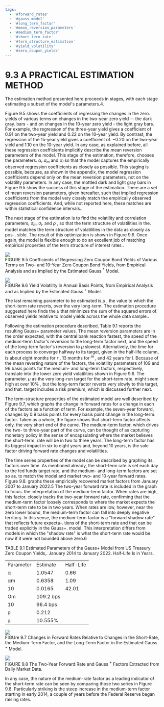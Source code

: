 ```yaml
---
tags:
  - '#forward_rates'
  - '#gauss_model'
  - '#long_term_factor'
  - '#mean_reversion_parameters'
  - '#medium_term_factor'
  - '#short_term_rate'
  - '#term_structure_estimation'
  - '#yield_volatility'
  - '#zero_coupon_yields'
---
```

# 9.3 A PRACTICAL ESTIMATION METHOD  

The estimation method presented here proceeds in stages, with each stage estimating a subset of the model's parameters.4.  

Figure 9.5 shows the coefficients of regressing the changes in the zero. yields of various terms on changes in the two-year zero yield -- the dark gray. bars - and on changes in the 10-year zero yield - the light gray bars. For example, the regression of the three-year yield gives a coefficient of 0.91 on the two-year yield and 0.22 on the 10-year yield. By contrast, the regression of the 15-year yield gives a coefficient of. $-0.20$ on the two-year yield and 1.10 on the 10-year yield. In any case, as explained before, all these regression coefficients implicitly describe the mean reversion parameters of the model. This stage of the estimation, therefore, chooses the parameters. $\alpha_{r}$ $\alpha_{m}$ and $\alpha_{l}$ so that the model captures the empirically observed regression coefficients as closely as possible. This staging is possible, because, as shown in the appendix, the model regression coefficients depend only on the mean reversion parameters, not on the volatility parameters. In any case, the mottled dark and light gray bars in Figure 9.5 show the success of this stage of the estimation. There are a set of mean reversion parameters, given hereafter, such that implied regression coefficients from the model very closely match the empirically observed regression coefficients. And, while not reported here, these matches are within statistical confidence intervals..  

The next stage of the estimation is to find the volatility and correlation parameters, $\sigma_{m},\sigma_{l}.$ and $\rho$ , so that the term structure of volatilities in the. model matches the term structure of volatilities in the data as closely as pos-. sible. The result of this optimization is shown in Figure 9.6. Once again, the model is flexible enough to do an excellent job of matching empirical properties of the term structure of interest rates..  

![](images/4e93bb2862cac156232fe746a3c229e9531d0f62f856be76a6a5ff3e7ef5fe2b.jpg)  
FIGURE 9.5 Coefficients of Regressing Zero Coupon Bond Yields of Various Terms on Two- and 10-Year Zero Coupon Bond Yields, from Empirical Analysis and as Implied by the Estimated Gauss $^{\ast}$ Model.  

![](images/4141108656ce7e2c87414b4fe5dd20e09b092fcce8b0402a369d1741c6a66a89.jpg)  
FIGURe 9.6 Yield Volatility in Annual Basis Points, from Empirical Analysis and as Implied by the Estimated Gauss $^+$ Model.  

The last remaining parameter to be estimated is $\mu$ , the value to which the short-term rate reverts, over the very long-term. The estimation procedure suggested here finds the $\mu$ that minimizes the sum of the squared errors of. observed yields relative to model yields across the whole data sample..  

Following the estimation procedure described, Table 9.1 reports the resulting Gauss+ parameter values. The mean reversion parameters are in the order expected, with the central bank reaction fastest, the speed of the medium-term factor's reversion to the long-term factor next, and the speed of the long-term factor's reversion to $\mu$ slowest. Alternatively, the time for each process to converge halfway to its target, given in the half-life column, is about eight months for $r$ , 13 months for $^m$ , and 42 years for l. Because of the mean reverting nature of the factors, the volatility parameters of 109 and 96 basis points for the medium- and long-term factors, respectively, translate into the lower zero yield volatilities shown in Figure 9.6. The parameter. $\mu$ as the very long-run target for the short-term rate, might seem high at over $10\%$ , but the long-term factor reverts very slowly to this target, and that. target includes a risk premium, which is discussed further next.  

The term-structure properties of the estimated model are well described by Figure 9.7, which graphs the change in forward rates for a change in each of the factors as a function of term. For example, the seven-year forward, changes by 0.9 basis points for every basis point change in the long-term. factor. Taken as a whole, the figure shows that short-term factor affects only. the very short end of the curve. The medium-term factor, which drives the two- to three-year part of the curve, can be thought of as capturing monetary policy in the sense of encapsulating where the market believes the short-term. rate will be in two to three years. The long-term factor has its biggest impact in six to eight years and, beyond 10 years, is the sole factor driving forward rate changes and volatilities.  

The time series properties of the model can be described by graphing its. factors over time. As mentioned already, the short-term rate is set each day to the fed funds target rate, and the medium- and long-term factors are set so as. to match the model and market two- and 10-year forward rates. Figure 9.8. graphs these empirically recovered market factors from January 2007 to January 2022.5 The two-year forward rate is included in the graph to focus. the interpretation of the medium-term factor. When rates are high, this factor. closely tracks the two-year forward rate, confirming that the medium-term factor loosely corresponds to where the market expects the short-term rate to be in two years. When rates are low, however, near the zero lower bound, the medium-term factor can fall into deeply negative territory. In this sense, the medium-term factor is a "forward shadow rate" that reflects future expecta-. tions of the short-term rate and that can be traded explicitly in the Gauss+. model. This interpretation differs from models in which the "shadow rate" is what the short-term rate would be now if it were not bounded above zero.6  

TABLE 9.1 Estimated Parameters of the Gauss+ Model from US Treasury Zero Coupon Yields,. January 2014 to January 2022. Half-Life Is in Years.   


<html><body><table><tr><td>Parameter</td><td>Estimate</td><td>Half-Life</td></tr><tr><td>α</td><td>1.0547</td><td>0.66</td></tr><tr><td>αm</td><td>0.6358</td><td>1.09</td></tr><tr><td>10</td><td>0.0165</td><td>42.01</td></tr><tr><td>Om</td><td>109.2 bps</td><td></td></tr><tr><td>10</td><td>96.4 bps</td><td></td></tr><tr><td>p</td><td>0.212</td><td></td></tr><tr><td>μ</td><td>10.555%</td><td></td></tr></table></body></html>  

![](images/568047deef43012b4c4193d6e3443939c920456dfbd586708624364a44e087f1.jpg)  
FIGUre 9.7 Changes in Forward Rates Relative to Changes in the Short-Rate, the Medium-Term Factor, and the Long-Term Factor in the Estimated Gauss $^{+}$ Model.  

![](images/e1f2195674711e0eb5d2abbebd25dfde7fa343bb72ae7e2fa9802d11e2de20b3.jpg)  
FIGURE 9.8 The Two-Year Forward Rate and Gauss $^+$ Factors Extracted from Daily Market Data.  

In any case, the nature of the medium-rate factor as a leading indicator of the short-term rate can be seen by comparing those two series in Figure 9.8. Particularly striking is the steep increase in the medium-term factor starting in early 2014, a couple of years before the Federal Reserve began raising rates.  
